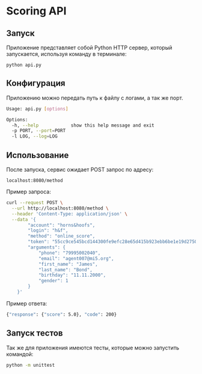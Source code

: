 # Scoring API

## Запуск

Приложение представляет собой Python HTTP сервер, который запускается, используя команду в терминале:

``` python api.py ```

## Конфигурация

Приложению можно передать путь к файлу с логами, а так же порт.

``` bash
Usage: api.py [options]

Options:
  -h, --help            show this help message and exit
  -p PORT, --port=PORT  
  -l LOG, --log=LOG
```

## Использование

После запуска, сервис ожидает POST запрос по адресу:

``` http
localhost:8080/method
```

Пример запроса:

``` bash
curl --request POST \
  --url http://localhost:8080/method \
  --header 'Content-Type: application/json' \
  --data '{
        "account": "horns&hoofs",
        "login": "h&f",
        "method": "online_score",
        "token": "55cc9ce545bcd144300fe9efc28e65d415b923ebb6be1e19d2750a2c03e80dd209a27954dca045e5bb12418e7d89b6d718a9e35af34e14e1d5bcd5a08f21fc95",
        "arguments": {
            "phone": "79995002040",
            "email": "agent007@mi5.org",
            "first_name": "James",
            "last_name": "Bond",
            "birthday": "11.11.2000",
            "gender": 1
        }
    }'
```

Пример ответа:

``` bash
{"response": {"score": 5.0}, "code": 200}
```

## Запуск тестов

Так же для приложения имеются тесты, которые можно запустить командой:

``` bash
python -m unittest
```
